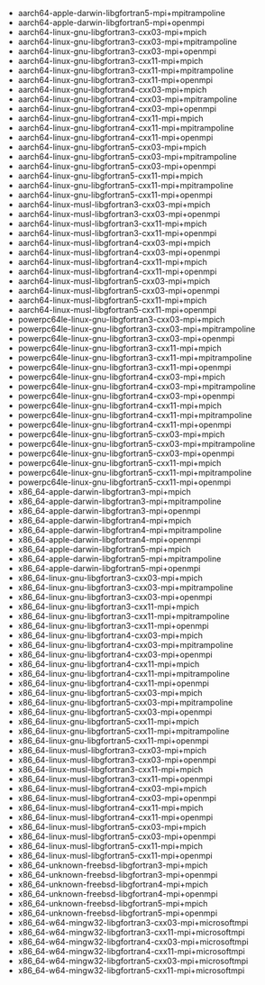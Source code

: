 - aarch64-apple-darwin-libgfortran5-mpi+mpitrampoline
- aarch64-apple-darwin-libgfortran5-mpi+openmpi
- aarch64-linux-gnu-libgfortran3-cxx03-mpi+mpich
- aarch64-linux-gnu-libgfortran3-cxx03-mpi+mpitrampoline
- aarch64-linux-gnu-libgfortran3-cxx03-mpi+openmpi
- aarch64-linux-gnu-libgfortran3-cxx11-mpi+mpich
- aarch64-linux-gnu-libgfortran3-cxx11-mpi+mpitrampoline
- aarch64-linux-gnu-libgfortran3-cxx11-mpi+openmpi
- aarch64-linux-gnu-libgfortran4-cxx03-mpi+mpich
- aarch64-linux-gnu-libgfortran4-cxx03-mpi+mpitrampoline
- aarch64-linux-gnu-libgfortran4-cxx03-mpi+openmpi
- aarch64-linux-gnu-libgfortran4-cxx11-mpi+mpich
- aarch64-linux-gnu-libgfortran4-cxx11-mpi+mpitrampoline
- aarch64-linux-gnu-libgfortran4-cxx11-mpi+openmpi
- aarch64-linux-gnu-libgfortran5-cxx03-mpi+mpich
- aarch64-linux-gnu-libgfortran5-cxx03-mpi+mpitrampoline
- aarch64-linux-gnu-libgfortran5-cxx03-mpi+openmpi
- aarch64-linux-gnu-libgfortran5-cxx11-mpi+mpich
- aarch64-linux-gnu-libgfortran5-cxx11-mpi+mpitrampoline
- aarch64-linux-gnu-libgfortran5-cxx11-mpi+openmpi
- aarch64-linux-musl-libgfortran3-cxx03-mpi+mpich
- aarch64-linux-musl-libgfortran3-cxx03-mpi+openmpi
- aarch64-linux-musl-libgfortran3-cxx11-mpi+mpich
- aarch64-linux-musl-libgfortran3-cxx11-mpi+openmpi
- aarch64-linux-musl-libgfortran4-cxx03-mpi+mpich
- aarch64-linux-musl-libgfortran4-cxx03-mpi+openmpi
- aarch64-linux-musl-libgfortran4-cxx11-mpi+mpich
- aarch64-linux-musl-libgfortran4-cxx11-mpi+openmpi
- aarch64-linux-musl-libgfortran5-cxx03-mpi+mpich
- aarch64-linux-musl-libgfortran5-cxx03-mpi+openmpi
- aarch64-linux-musl-libgfortran5-cxx11-mpi+mpich
- aarch64-linux-musl-libgfortran5-cxx11-mpi+openmpi
- powerpc64le-linux-gnu-libgfortran3-cxx03-mpi+mpich
- powerpc64le-linux-gnu-libgfortran3-cxx03-mpi+mpitrampoline
- powerpc64le-linux-gnu-libgfortran3-cxx03-mpi+openmpi
- powerpc64le-linux-gnu-libgfortran3-cxx11-mpi+mpich
- powerpc64le-linux-gnu-libgfortran3-cxx11-mpi+mpitrampoline
- powerpc64le-linux-gnu-libgfortran3-cxx11-mpi+openmpi
- powerpc64le-linux-gnu-libgfortran4-cxx03-mpi+mpich
- powerpc64le-linux-gnu-libgfortran4-cxx03-mpi+mpitrampoline
- powerpc64le-linux-gnu-libgfortran4-cxx03-mpi+openmpi
- powerpc64le-linux-gnu-libgfortran4-cxx11-mpi+mpich
- powerpc64le-linux-gnu-libgfortran4-cxx11-mpi+mpitrampoline
- powerpc64le-linux-gnu-libgfortran4-cxx11-mpi+openmpi
- powerpc64le-linux-gnu-libgfortran5-cxx03-mpi+mpich
- powerpc64le-linux-gnu-libgfortran5-cxx03-mpi+mpitrampoline
- powerpc64le-linux-gnu-libgfortran5-cxx03-mpi+openmpi
- powerpc64le-linux-gnu-libgfortran5-cxx11-mpi+mpich
- powerpc64le-linux-gnu-libgfortran5-cxx11-mpi+mpitrampoline
- powerpc64le-linux-gnu-libgfortran5-cxx11-mpi+openmpi
- x86_64-apple-darwin-libgfortran3-mpi+mpich
- x86_64-apple-darwin-libgfortran3-mpi+mpitrampoline
- x86_64-apple-darwin-libgfortran3-mpi+openmpi
- x86_64-apple-darwin-libgfortran4-mpi+mpich
- x86_64-apple-darwin-libgfortran4-mpi+mpitrampoline
- x86_64-apple-darwin-libgfortran4-mpi+openmpi
- x86_64-apple-darwin-libgfortran5-mpi+mpich
- x86_64-apple-darwin-libgfortran5-mpi+mpitrampoline
- x86_64-apple-darwin-libgfortran5-mpi+openmpi
- x86_64-linux-gnu-libgfortran3-cxx03-mpi+mpich
- x86_64-linux-gnu-libgfortran3-cxx03-mpi+mpitrampoline
- x86_64-linux-gnu-libgfortran3-cxx03-mpi+openmpi
- x86_64-linux-gnu-libgfortran3-cxx11-mpi+mpich
- x86_64-linux-gnu-libgfortran3-cxx11-mpi+mpitrampoline
- x86_64-linux-gnu-libgfortran3-cxx11-mpi+openmpi
- x86_64-linux-gnu-libgfortran4-cxx03-mpi+mpich
- x86_64-linux-gnu-libgfortran4-cxx03-mpi+mpitrampoline
- x86_64-linux-gnu-libgfortran4-cxx03-mpi+openmpi
- x86_64-linux-gnu-libgfortran4-cxx11-mpi+mpich
- x86_64-linux-gnu-libgfortran4-cxx11-mpi+mpitrampoline
- x86_64-linux-gnu-libgfortran4-cxx11-mpi+openmpi
- x86_64-linux-gnu-libgfortran5-cxx03-mpi+mpich
- x86_64-linux-gnu-libgfortran5-cxx03-mpi+mpitrampoline
- x86_64-linux-gnu-libgfortran5-cxx03-mpi+openmpi
- x86_64-linux-gnu-libgfortran5-cxx11-mpi+mpich
- x86_64-linux-gnu-libgfortran5-cxx11-mpi+mpitrampoline
- x86_64-linux-gnu-libgfortran5-cxx11-mpi+openmpi
- x86_64-linux-musl-libgfortran3-cxx03-mpi+mpich
- x86_64-linux-musl-libgfortran3-cxx03-mpi+openmpi
- x86_64-linux-musl-libgfortran3-cxx11-mpi+mpich
- x86_64-linux-musl-libgfortran3-cxx11-mpi+openmpi
- x86_64-linux-musl-libgfortran4-cxx03-mpi+mpich
- x86_64-linux-musl-libgfortran4-cxx03-mpi+openmpi
- x86_64-linux-musl-libgfortran4-cxx11-mpi+mpich
- x86_64-linux-musl-libgfortran4-cxx11-mpi+openmpi
- x86_64-linux-musl-libgfortran5-cxx03-mpi+mpich
- x86_64-linux-musl-libgfortran5-cxx03-mpi+openmpi
- x86_64-linux-musl-libgfortran5-cxx11-mpi+mpich
- x86_64-linux-musl-libgfortran5-cxx11-mpi+openmpi
- x86_64-unknown-freebsd-libgfortran3-mpi+mpich
- x86_64-unknown-freebsd-libgfortran3-mpi+openmpi
- x86_64-unknown-freebsd-libgfortran4-mpi+mpich
- x86_64-unknown-freebsd-libgfortran4-mpi+openmpi
- x86_64-unknown-freebsd-libgfortran5-mpi+mpich
- x86_64-unknown-freebsd-libgfortran5-mpi+openmpi
- x86_64-w64-mingw32-libgfortran3-cxx03-mpi+microsoftmpi
- x86_64-w64-mingw32-libgfortran3-cxx11-mpi+microsoftmpi
- x86_64-w64-mingw32-libgfortran4-cxx03-mpi+microsoftmpi
- x86_64-w64-mingw32-libgfortran4-cxx11-mpi+microsoftmpi
- x86_64-w64-mingw32-libgfortran5-cxx03-mpi+microsoftmpi
- x86_64-w64-mingw32-libgfortran5-cxx11-mpi+microsoftmpi
